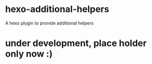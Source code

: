 # hexo-additional-helpers
A hexo plugin to provide additional helpers

# under development, place holder only now :)

